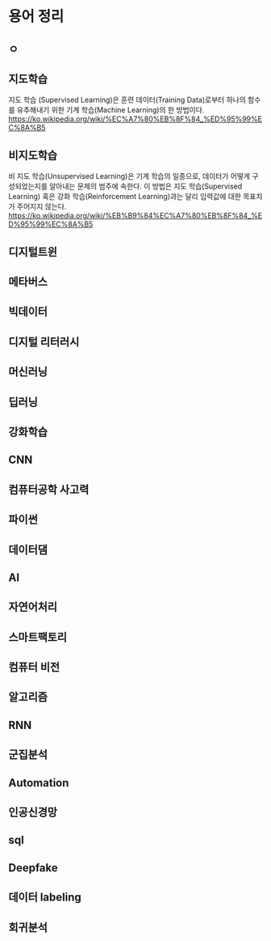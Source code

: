 용어 정리
===========
## ㅇ

지도학습
-------
지도 학습 (Supervised Learning)은 훈련 데이터(Training Data)로부터 하나의 함수를 유추해내기 위한 기계 학습(Machine Learning)의 한 방법이다.
https://ko.wikipedia.org/wiki/%EC%A7%80%EB%8F%84_%ED%95%99%EC%8A%B5  

비지도학습
---------
비 지도 학습(Unsupervised Learning)은 기계 학습의 일종으로, 데이터가 어떻게 구성되었는지를 알아내는 문제의 범주에 속한다. 이 방법은 지도 학습(Supervised Learning) 혹은 강화 학습(Reinforcement Learning)과는 달리 입력값에 대한 목표치가 주어지지 않는다.
https://ko.wikipedia.org/wiki/%EB%B9%84%EC%A7%80%EB%8F%84_%ED%95%99%EC%8A%B5

디지털트윈
------


메타버스
-------
빅데이터
-------

디지털 리터러시  
---

머신러닝
-------
딥러닝
-------
강화학습
-------
CNN
-------
컴퓨터공학 사고력
-------
파이썬
-------

데이터댐
-------
AI
-------
자연어처리
-------
스마트팩토리
-------
컴퓨터 비전
-------
알고리즘
-------
RNN
-------
군집분석
-------
Automation
-------
인공신경망
-------
sql
-------
Deepfake
-------
데이터 labeling
-------
회귀분석
-------


